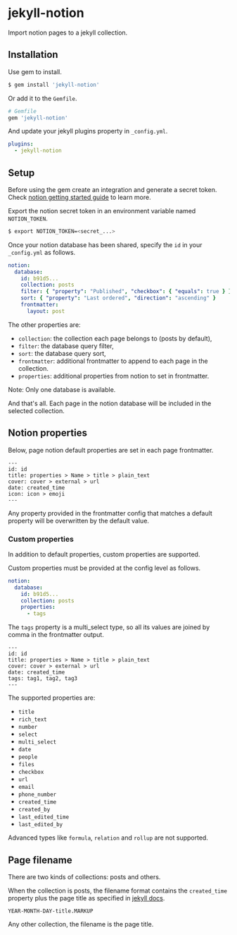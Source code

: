 # jekyll-notion

Import notion pages to a jekyll collection.

## Installation

Use gem to install.
```bash
$ gem install 'jekyll-notion'
```

Or add it to the `Gemfile`.
```ruby
# Gemfile
gem 'jekyll-notion'
```

And update your jekyll plugins property in `_config.yml`.

```yml
plugins:
  - jekyll-notion
```

## Setup

Before using the gem create an integration and generate a secret token. Check [notion getting started guide](https://developers.notion.com/docs/getting-started) to learn more.

Export the notion secret token in an environment variable named `NOTION_TOKEN`.

```bash
$ export NOTION_TOKEN=<secret_...>
```

Once your notion database has been shared, specify the `id` in your `_config.yml` as follows.

```yml
notion:
  database:
    id: b91d5...
    collection: posts
    filter: { "property": "Published", "checkbox": { "equals": true } }
    sort: { "property": "Last ordered", "direction": "ascending" }
    frontmatter:
      layout: post
```

The other properties are:
* `collection`: the collection each page belongs to (posts by default),
* `filter`: the database query filter,
* `sort`: the database query sort,
* `frontmatter`: additional frontmatter to append to each page in the collection.
* `properties`: additional properties from notion to set in frontmatter.

Note: Only one database is available.

And that's all. Each page in the notion database will be included in the selected collection.

## Notion properties

Below, page notion default properties are set in each page frontmatter.

```
---
id: id
title: properties > Name > title > plain_text
cover: cover > external > url
date: created_time
icon: icon > emoji
---
```

Any property provided in the frontmatter config that matches a default property will be overwritten by the default value.

### Custom properties
In addition to default properties, custom properties are supported.

Custom properties must be provided at the config level as follows.

```yml
notion:
  database:
    id: b91d5...
    collection: posts
    properties:
      - tags
```

The `tags` property is a multi_select type, so all its values are joined by comma in the frontmatter output.

```
---
id: id
title: properties > Name > title > plain_text
cover: cover > external > url
date: created_time
tags: tag1, tag2, tag3
---
```

The supported properties are:

* `title`
* `rich_text`
* `number`
* `select`
* `multi_select`
* `date`
* `people`
* `files`
* `checkbox`
* `url`
* `email`
* `phone_number`
* `created_time`
* `created_by`
* `last_edited_time`
* `last_edited_by`

Advanced types like `formula`, `relation` and `rollup` are not supported.



## Page filename

There are two kinds of collections: posts and others.

When the collection is posts, the filename format contains the `created_time` property plus the page title as specified in [jekyll docs](https://jekyllrb.com/docs/posts/#creating-posts).

```
YEAR-MONTH-DAY-title.MARKUP
```

Any other collection, the filename is the page title.

